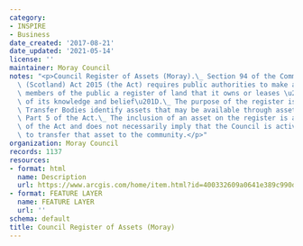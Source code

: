 ```yaml
---
category:
- INSPIRE
- Business
date_created: '2017-08-21'
date_updated: '2021-05-14'
license: ''
maintainer: Moray Council
notes: "<p>Council Register of Assets (Moray).\_ Section 94 of the Community Empowerment\
  \ (Scotland) Act 2015 (the Act) requires public authorities to make available to\
  \ members of the public a register of land that it owns or leases \u201Cto the best\
  \ of its knowledge and belief\u201D.\_ The purpose of the register is to help Community\
  \ Transfer Bodies identify assets that may be available through asset transfer under\
  \ Part 5 of the Act.\_ The inclusion of an asset on the register is a requirement\
  \ of the Act and does not necessarily imply that the Council is actively seeking\
  \ to transfer that asset to the community.</p>"
organization: Moray Council
records: 1137
resources:
- format: html
  name: Description
  url: https://www.arcgis.com/home/item.html?id=400332609a0641e389c990dccfb42430
- format: FEATURE LAYER
  name: FEATURE LAYER
  url: ''
schema: default
title: Council Register of Assets (Moray)
---
```


